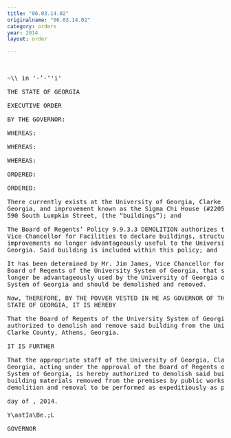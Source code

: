 ```yaml
---
title: "06.03.14.02"
originalname: "06.03.14.02"
category: orders
year: 2014
layout: order

---
```

<pre>
  

~\\ in '-’-‘'i'

THE STATE OF GEORGIA

EXECUTIVE ORDER

BY THE GOVERNOR:

WHEREAS:

WHEREAS:

WHEREAS:

ORDERED:

ORDERED:

There currently exists at the University of Georgia, Clarke County, Athens,
Georgia, and improvement known as the Sigma Chi House (#2205), located at
590 South Lumpkin Street, (the “buildings”); and

The Board of Regents’ Policy 9.9.3.3 DEMOLITION authorizes the Chancellor or
Vice Chancellor for Facilities to declare buildings, structures and other
improvements no longer advantageously useful to the University System of
Georgia. Said building is included within this policy; and

It has been determined by Mr. Jim James, Vice Chancellor for Facilities of the
Board of Regents of the University System of Georgia, that said building can no
longer be advantageously used by the University of Georgia or the University
System of Georgia and should be demolished and removed.

Now, THEREFORE, BY THE POVVER VESTED IN ME AS GOVERNOR OF THE
STATE OF GEORGIA, IT IS HEREBY

That the Board of Regents of the University System of Georgia is hereby
authorized to demolish and remove said building from the University of Georgia,
Clarke County, Athens, Georgia.

IT IS FURTHER

That the appropriate staff of the University of Georgia, Clarke County, Athens,
Georgia, acting under the approval of the Board of Regents of the University
System of Georgia, is hereby authorized to demolish said building and to have all
building materials removed from the premises by public works contract; all said
demolition and removal to be performed as expeditiously as possible.

day of , 2014.

Y\aatIa\Be.;L

GOVERNOR

</pre>

